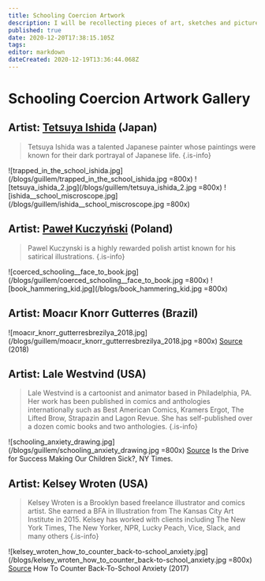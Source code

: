 ```yaml
---
title: Schooling Coercion Artwork
description: I will be recollecting pieces of art, sketches and pictures that metaphorically show the reality of the coercion in the schooling system.
published: true
date: 2020-12-20T17:38:15.105Z
tags: 
editor: markdown
dateCreated: 2020-12-19T13:36:44.068Z
---
```


# Schooling Coercion Artwork Gallery

## Artist: [Tetsuya Ishida](https://en.wikipedia.org/wiki/Tetsuya_Ishida) (Japan)
> Tetsuya Ishida was a talented Japanese painter whose paintings were known for their dark portrayal of Japanese life.
{.is-info}

![trapped_in_the_school_ishida.jpg](/blogs/guillem/trapped_in_the_school_ishida.jpg =800x)
![tetsuya_ishida_2.jpg](/blogs/guillem/tetsuya_ishida_2.jpg =800x)
![ishida__school_miscroscope.jpg](/blogs/guillem/ishida__school_miscroscope.jpg =800x)


## Artist: [Paweł Kuczyński](https://en.wikipedia.org/wiki/Pawe%C5%82_Kuczy%C5%84ski) (Poland)
> Pawel Kuczynski is a highly rewarded polish artist known for his satirical illustrations.
{.is-info}


![coerced_schooling__face_to_book.jpg](/blogs/guillem/coerced_schooling__face_to_book.jpg =800x)
![book_hammering_kid.jpg](/blogs/book_hammering_kid.jpg =800x)

## Artist: Moacır Knorr Gutterres (Brazil)
![moacır_knorr_gutterresbrezilya_2018.jpg](/blogs/guillem/moacır_knorr_gutterresbrezilya_2018.jpg =800x)
[Source](https://sanalmuze.aydindoganvakfi.org.tr/yarismalar/35-aydin-dogan-uluslararasi-karikatur-yarismasi-2018-62) (2018)

## Artist: Lale Westvind (USA)
> Lale Westvind is a cartoonist and animator based in Philadelphia, PA. Her work has been published in comics and anthologies internationally such as Best American Comics, Kramers Ergot, The Lifted Brow, Strapazin and Lagon Revue. She has self-published over a dozen comic books and two anthologies.
{.is-info}

![schooling_anxiety_drawing.jpg](/blogs/guillem/schooling_anxiety_drawing.jpg =800x)
[Source](https://www.nytimes.com/2016/01/03/opinion/sunday/is-the-drive-for-success-making-our-children-sick.html) Is the Drive for Success Making Our Children Sick?, NY Times.


## Artist: Kelsey Wroten (USA)
> Kelsey Wroten is a Brooklyn based freelance illustrator and comics artist. She earned a BFA in Illustration from The Kansas City Art Institute in 2015. Kelsey has worked with clients including The New York Times, The New Yorker, NPR, Lucky Peach, Vice, Slack, and many others
{.is-info}

![kelsey_wroten_how_to_counter_back-to-school_anxiety.jpg](/blogs/kelsey_wroten_how_to_counter_back-to-school_anxiety.jpg =800x)
[Source](https://www.npr.org/sections/ed/2017/08/28/545393966/how-to-counter-back-to-school-anxiety?t=1608485626533) How To Counter Back-To-School Anxiety (2017)